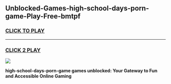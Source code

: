 
## Unblocked-Games-high-school-days-porn-game-Play-Free-bmtpf
<h3>
<a href="https://premium76.site?title=high-school-days-porn-game&ref=18A">CLICK TO PLAY</a></h3>
<hr>

<h3>
<a href="https://premium76.site?title=high-school-days-porn-game&ref=18A">CLICK 2 PLAY</a>
  
</h3>

<a href="https://premium76.site?title=high-school-days-porn-game&ref=18A"><img src="https://clearcache.store/games.png"></a>


**high-school-days-porn-game games unblocked: Your Gateway to Fun and Accessible Online Gaming**

